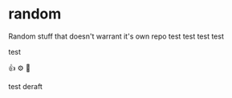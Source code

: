# random
Random stuff that doesn't warrant it's own repo
test
test
test
test

test

👍
⚙️
🎵

test deraft
